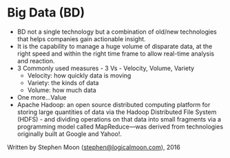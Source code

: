 # Big Data (BD)

* BD not a single technology but a combination of old/new technologies that helps companies gain actionable insight.
* It is the capability to manage a huge volume of disparate data, at the right speed and within the right time frame to allow real-time analysis and reaction.
* 3 Commonly used measures - 3 Vs - Velocity, Volume, Variety
  * Velocity: how quickly data is moving
  * Variety: the kinds of data
  * Volume: how much data
* One more...Value
* Apache Hadoop: an open source distributed computing platform for storing large quantities of data via the Hadoop Distributed File System (HDFS) - and dividing operations on that data into small fragments via a programming model called MapReduce—was derived from technologies originally built at Google and Yahoo!.

Written by Stephen Moon (stephen@logicalmoon.com), 2016
